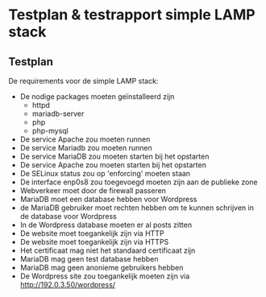 # Testplan & testrapport simple LAMP stack

## Testplan
De requirements voor de simple LAMP stack:

- De nodige packages moeten geïnstalleerd zijn
	- httpd
	- mariadb-server
	- php
	- php-mysql
- De service Apache zou moeten runnen
- De service Mariadb zou moeten runnen
- De service MariaDB zou moeten starten bij het opstarten
- De service Apache zou moeten starten bij het opstarten
- De SELinux status zou op 'enforcing' moeten staan
- De interface enp0s8 zou toegevoegd moeten zijn aan de publieke zone
- Webverkeer moet door de firewall passeren
- MariaDB moet een database hebben voor Wordpress
- de MariaDB gebruiker moet rechten hebben om te kunnen schrijven in de database voor Wordpress
- In de Wordpress database moeten er al posts zitten
- De website moet toegankelijk zijn via HTTP
- De website moet toegankelijk zijn via HTTPS
- Het certificaat mag niet het standaard certificaat zijn
- MariaDB mag geen test database hebben
- MariaDB mag geen anonieme gebruikers hebben
- De Wordpress site zou toegankelijk moeten zijn via http://192.0.3.50/wordpress/


